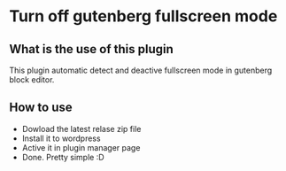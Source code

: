 # Turn off gutenberg fullscreen mode
## What is the use of this plugin
This plugin automatic detect and deactive fullscreen mode in gutenberg block editor.
## How to use
- Dowload the latest relase zip file
- Install it to wordpress
- Active it in plugin manager page
- Done. Pretty simple :D
